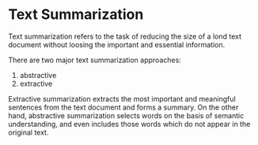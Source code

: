 # Text Summarization

Text summarization refers to the task of reducing the size of a lond text document without loosing the important and essential information.

There are two major text summarization approaches:
1. abstractive 
2. extractive 

Extractive summarization extracts the most important and meaningful sentences from the text document and forms a summary. On the other hand, abstractive summarization selects words on the basis of semantic understanding, and even includes those words which do not appear in the original text. 

